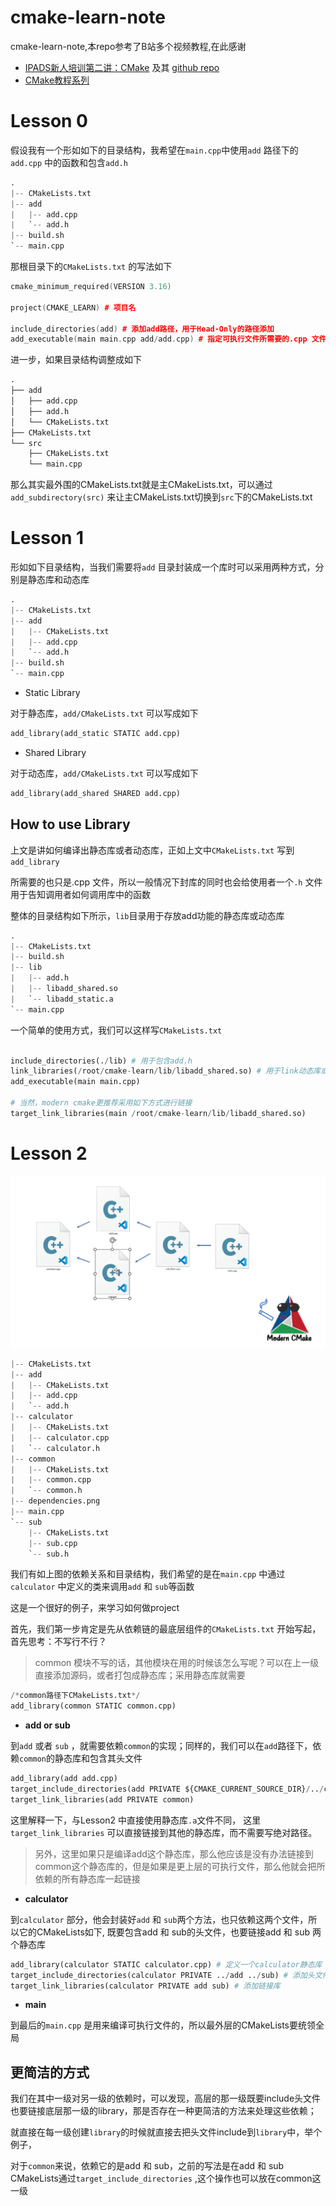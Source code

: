 # cmake-learn-note
cmake-learn-note,本repo参考了B站多个视频教程,在此感谢
* [IPADS新人培训第二讲：CMake](https://www.bilibili.com/video/BV14h41187FZ/?spm_id_from=333.337.search-card.all.click&vd_source=bbc0bd6d50c9a37a05c8cb4791842c0f) 及其 [github repo](https://github.com/stdrc/modern-cmake-by-example)
* [CMake教程系列](https://space.bilibili.com/218427631/lists?sid=1849137&spm_id_from=333.788.0.0)

# Lesson 0

假设我有一个形如如下的目录结构，我希望在`main.cpp`中使用`add` 路径下的`add.cpp` 中的函数和包含`add.h` 

```python
.
|-- CMakeLists.txt
|-- add
|   |-- add.cpp
|   `-- add.h
|-- build.sh
`-- main.cpp
```

那根目录下的`CMakeLists.txt` 的写法如下

```cpp
cmake_minimum_required(VERSION 3.16)

project(CMAKE_LEARN) # 项目名

include_directories(add) # 添加add路径，用于Head-Only的路径添加
add_executable(main main.cpp add/add.cpp) # 指定可执行文件所需要的.cpp 文件
```

进一步，如果目录结构调整成如下

```python
.
├── add
│   ├── add.cpp
│   ├── add.h
│   └── CMakeLists.txt
├── CMakeLists.txt
└── src
    ├── CMakeLists.txt
    └── main.cpp
```

那么其实最外围的CMakeLists.txt就是主CMakeLists.txt，可以通过`add_subdirectory(src)` 来让主CMakeLists.txt切换到`src`下的CMakeLists.txt

# Lesson 1

形如如下目录结构，当我们需要将`add` 目录封装成一个库时可以采用两种方式，分别是静态库和动态库

```python
.
|-- CMakeLists.txt
|-- add
|   |-- CMakeLists.txt
|   |-- add.cpp
|   `-- add.h
|-- build.sh
`-- main.cpp
```

- Static Library

对于静态库，`add/CMakeLists.txt` 可以写成如下

```python
add_library(add_static STATIC add.cpp)
```

- Shared Library

对于动态库，`add/CMakeLists.txt` 可以写成如下

```python
add_library(add_shared SHARED add.cpp)
```

## How to use Library

上文是讲如何编译出静态库或者动态库，正如上文中`CMakeLists.txt` 写到`add_library`

所需要的也只是.cpp 文件，所以一般情况下封库的同时也会给使用者一个`.h` 文件用于告知调用者如何调用库中的函数

整体的目录结构如下所示，`lib`目录用于存放add功能的静态库或动态库

```python
.
|-- CMakeLists.txt
|-- build.sh
|-- lib
|   |-- add.h
|   |-- libadd_shared.so
|   `-- libadd_static.a
`-- main.cpp
```

一个简单的使用方式，我们可以这样写`CMakeLists.txt` 

```python

include_directories(./lib) # 用于包含add.h
link_libraries(/root/cmake-learn/lib/libadd_shared.so) # 用于link动态库或者静态库，这里要写绝对路径
add_executable(main main.cpp)

# 当然，modern cmake更推荐采用如下方式进行链接
target_link_libraries(main /root/cmake-learn/lib/libadd_shared.so)
```

# Lesson 2

![avatar](./lesson_2/dependencies.png)

```python
|-- CMakeLists.txt
|-- add
|   |-- CMakeLists.txt
|   |-- add.cpp
|   `-- add.h
|-- calculator
|   |-- CMakeLists.txt
|   |-- calculator.cpp
|   `-- calculator.h
|-- common
|   |-- CMakeLists.txt
|   |-- common.cpp
|   `-- common.h
|-- dependencies.png
|-- main.cpp
`-- sub
    |-- CMakeLists.txt
    |-- sub.cpp
    `-- sub.h
```

我们有如上图的依赖关系和目录结构，我们希望的是在`main.cpp` 中通过`calculator` 中定义的类来调用`add` 和 `sub`等函数

这是一个很好的例子，来学习如何做project

首先，我们第一步肯定是先从依赖链的最底层组件的`CMakeLists.txt` 开始写起，首先思考：不写行不行？

> common 模块不写的话，其他模块在用的时候该怎么写呢？可以在上一级直接添加源码，或者打包成静态库；采用静态库就需要
> 

```python
/*common路径下CMakeLists.txt*/
add_library(common STATIC common.cpp)
```

- **add or sub**

到`add` 或者 `sub` ，就需要依赖`common`的实现；同样的，我们可以在`add`路径下，依赖`common`的静态库和包含其头文件

```python
add_library(add add.cpp)
target_include_directories(add PRIVATE ${CMAKE_CURRENT_SOURCE_DIR}/../common)
target_link_libraries(add PRIVATE common)
```

这里解释一下，与Lesson2 中直接使用静态库`.a`文件不同， 这里`target_link_libraries` 可以直接链接到其他的静态库，而不需要写绝对路径。

> 另外，这里如果只是编译add这个静态库，那么他应该是没有办法链接到common这个静态库的，但是如果是更上层的可执行文件，那么他就会把所依赖的所有静态库一起链接
> 
- **calculator**

到`calculator` 部分，他会封装好`add` 和 `sub`两个方法，也只依赖这两个文件，所以它的CMakeLists如下, 既要包含add 和 sub的头文件，也要链接add 和 sub 两个静态库

```python
add_library(calculator STATIC calculator.cpp) # 定义一个calculator静态库
target_include_directories(calculator PRIVATE ../add ../sub) # 添加头文件搜索路径
target_link_libraries(calculator PRIVATE add sub) # 添加链接库
```

- **main**

到最后的`main.cpp` 是用来编译可执行文件的，所以最外层的CMakeLists要统领全局

## 更简洁的方式

我们在其中一级对另一级的依赖时，可以发现，高层的那一级既要include头文件也要链接底层那一级的library，那是否存在一种更简洁的方法来处理这些依赖；

就直接在每一级创建`library`的时候就直接去把头文件include到`library`中，举个例子，

对于`common`来说，依赖它的是add 和 sub，之前的写法是在add 和 sub CMakeLists通过`target_include_directories` ,这个操作也可以放在common这一级